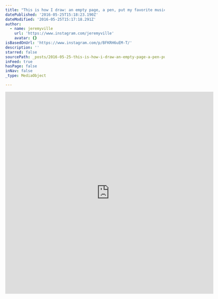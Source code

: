 ```yaml
---
title: "This is how I draw: an empty page, a pen, put my favorite music on, and then just let the ink glide across the paper. Unthink. Unlearn. Unplan. Drawn for you on this Sunday afternoon in #newyork from #studiojeremyvillebrooklyn #may8th music by #BandofHorses with friend @ryanmonroe5000 \uD83D\uDC4D\uD83C\uDFFC\uD83D\uDC4D\uD83C\uDFFC music clip for this track #dilly by talented homie @philipandelman #jeremyville \uD83D\uDC49\uD83C\uDFFD #cornersinjeremyville ... Have you taken #atriptojeremyville ? #streetsofjeremyville #jeremyvilleanimation #orchardStreet #lowerEastSide"
datePublished: '2016-05-25T15:18:23.190Z'
dateModified: '2016-05-25T15:17:18.291Z'
author:
  - name: jeremyville
    url: 'https://www.instagram.com/jeremyville'
    avatar: {}
isBasedOnUrl: 'https://www.instagram.com/p/BFKRH6uEM-T/'
description: ''
starred: false
sourcePath: _posts/2016-05-25-this-is-how-i-draw-an-empty-page-a-pen-put-my-favorite-mu.md
inFeed: true
hasPage: false
inNav: false
_type: MediaObject

---
```

<iframe src="https://cdn.embedly.com/widgets/media.html?src=http%3A%2F%2Fscontent.cdninstagram.com%2Ft50.2886-16%2F13181783_238134343218339_1957245694_n.mp4&amp;src_secure=1&amp;url=https%3A%2F%2Fwww.instagram.com%2Fp%2FBFKRH6uEM-T%2F&amp;image=https%3A%2F%2Fscontent.cdninstagram.com%2Ft51.2885-15%2Fe15%2F13129202_462218297319633_443788175_n.jpg%3Fig_cache_key%3DMTI0NTg4MzU1Nzc5ODI2ODgxOQ%253D%253D.2&amp;key=b7d04c9b404c499eba89ee7072e1c4f7&amp;type=video%2Fmp4&amp;schema=instagram" width="658" height="640" scrolling="no" frameborder="0" allowfullscreen="" style=""></iframe>